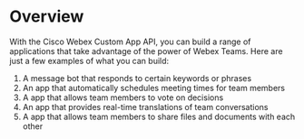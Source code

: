 # Overview

With the Cisco Webex Custom App API, you can build a range of applications that
take advantage of the power of Webex Teams. Here are just a few examples of
what you can build:

1. A message bot that responds to certain keywords or phrases
2. An app that automatically schedules meeting times for team members
3. A app that allows team members to vote on decisions
4. An app that provides real-time translations of team conversations
5. A app that allows team members to share files and documents with each other
